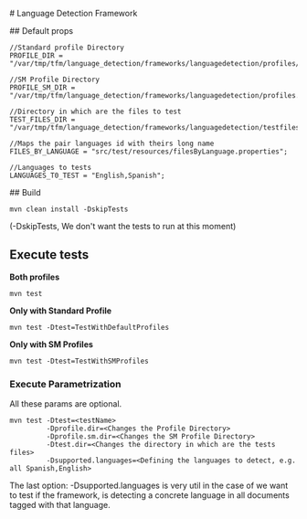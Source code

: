 # Language Detection Framework

## Default props

```
//Standard profile Directory
PROFILE_DIR = "/var/tmp/tfm/language_detection/frameworks/languagedetection/profiles/";

//SM Profile Directory
PROFILE_SM_DIR = "/var/tmp/tfm/language_detection/frameworks/languagedetection/profiles.sm/";

//Directory in which are the files to test
TEST_FILES_DIR = "/var/tmp/tfm/language_detection/frameworks/languagedetection/testfiles/";

//Maps the pair languages id with theirs long name
FILES_BY_LANGUAGE = "src/test/resources/filesByLanguage.properties";

//Languages to tests
LANGUAGES_T0_TEST = "English,Spanish";
```

## Build

```
mvn clean install -DskipTests
```

(-DskipTests, We don't want the tests to run at this moment)

## Execute tests

**Both profiles**
```
mvn test
```

**Only with Standard Profile**

```
mvn test -Dtest=TestWithDefaultProfiles
```

**Only with SM Profiles**

```
mvn test -Dtest=TestWithSMProfiles
```

### Execute Parametrization

All these params are optional.

```
mvn test -Dtest=<testName>
         -Dprofile.dir=<Changes the Profile Directory>
         -Dprofile.sm.dir=<Changes the SM Profile Directory>
         -Dtest.dir=<Changes the directory in which are the tests files>
         -Dsupported.languages=<Defining the languages to detect, e.g. all Spanish,English>
```

The last option: -Dsupported.languages is very util in the case of we want to test
if the framework, is detecting a concrete language in all documents tagged with that language.
